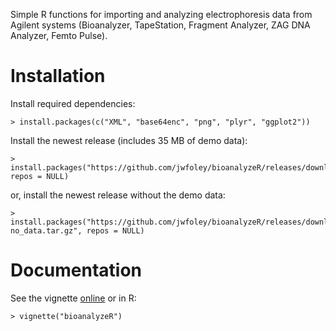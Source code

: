 Simple R functions for importing and analyzing electrophoresis data from Agilent systems (Bioanalyzer, TapeStation, Fragment Analyzer, ZAG DNA Analyzer, Femto Pulse).

# Installation

Install required dependencies:

    > install.packages(c("XML", "base64enc", "png", "plyr", "ggplot2"))

Install the newest release (includes 35 MB of demo data):

    > install.packages("https://github.com/jwfoley/bioanalyzeR/releases/download/v0.8.0/bioanalyzeR_0.8.0.tar.gz", repos = NULL)

or, install the newest release without the demo data:

    > install.packages("https://github.com/jwfoley/bioanalyzeR/releases/download/v0.8.0/bioanalyzeR_0.8.0-no_data.tar.gz", repos = NULL)


# Documentation

See the vignette [online](https://stanford.edu/~jwfoley/bioanalyzeR.html) or in R:

    > vignette("bioanalyzeR")


